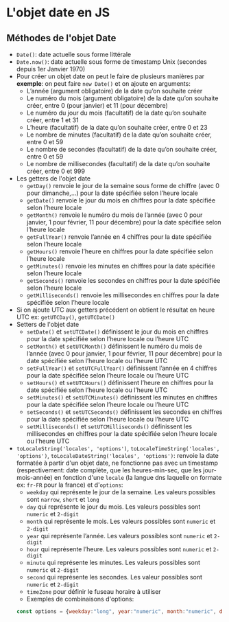 # L'objet date en JS

## Méthodes de l'objet Date
- ``Date()``: date actuelle sous forme littérale
- ``Date.now()``: date actuelle sous forme de timestamp Unix (secondes depuis 1er Janvier 1970)
- Pour créer un objet date on peut le faire de plusieurs manières par **exemple**: on peut faire ``new Date()`` et on ajoute en arguments: 
    - L’année (argument obligatoire) de la date qu’on souhaite créer
    - Le numéro du mois (argument obligatoire) de la date qu’on souhaite créer, entre 0 (pour janvier) et 11 (pour décembre)
    - Le numéro du jour du mois (facultatif) de la date qu’on souhaite créer, entre 1 et 31
    - L’heure (facultatif) de la date qu’on souhaite créer, entre 0 et 23
    - Le nombre de minutes (facultatif) de la date qu’on souhaite créer, entre 0 et 59
    - Le nombre de secondes (facultatif) de la date qu’on souhaite créer, entre 0 et 59
    - Le nombre de millisecondes (facultatif) de la date qu’on souhaite créer, entre 0 et 999
- Les getters de l'objet date
    - ``getDay()`` renvoie le jour de la semaine sous forme de chiffre (avec 0 pour dimanche,...) pour la date spécifiée selon l’heure locale 
    - ``getDate()`` renvoie le jour du mois en chiffres pour la date spécifiée selon l’heure locale
    - ``getMonth()`` renvoie le numéro du mois de l’année (avec 0 pour janvier, 1 pour février, 11 pour décembre) pour la date spécifiée selon l’heure locale
    - ``getFullYear()`` renvoie l’année en 4 chiffres pour la date spécifiée selon l’heure locale
    - ``getHours()`` renvoie l’heure en chiffres pour la date spécifiée selon l’heure locale
    - ``getMinutes()`` renvoie les minutes en chiffres pour la date spécifiée selon l’heure locale
    - ``getSeconds()`` renvoie les secondes en chiffres pour la date spécifiée selon l’heure locale
    - ``getMilliseconds()`` renvoie les millisecondes en chiffres pour la date spécifiée selon l’heure locale
- Si on ajoute UTC aux getters précédent on obtient le résultat en heure UTC ex: ``getUTCDay()``, ``getUTCDate()``
- Setters de l'objet date
    - ``setDate()`` et ``setUTCDate()`` définissent le jour du mois en chiffres pour la date spécifiée selon l’heure locale ou l’heure UTC
    - ``setMonth()`` et ``setUTCMonth()`` définissent le numéro du mois de l’année (avec 0 pour janvier, 1 pour février, 11 pour décembre) pour la date spécifiée selon l’heure locale ou l’heure UTC
    - ``setFullYear()`` et ``setUTCFullYear()`` définissent l’année en 4 chiffres pour la date spécifiée selon l’heure locale ou l’heure UTC
    - ``setHours()`` et ``setUTCHours()`` définissent l’heure en chiffres pour la date spécifiée selon l’heure locale ou l’heure UTC
    - ``setMinutes()`` et ``setUTCMinutes()`` définissent les minutes en chiffres pour la date spécifiée selon l’heure locale ou l’heure UTC
    - ``setSeconds()`` et ``setUTCSeconds()`` définissent les secondes en chiffres pour la date spécifiée selon l’heure locale ou l’heure UTC
    - ``setMilliseconds()`` et ``setUTCMilliseconds()`` définissent les millisecondes en chiffres pour la date spécifiée selon l’heure locale ou l’heure UTC
- ``toLocaleString('locales', 'options')``, ``toLocaleTimeString('locales', 'options')``, ``toLocaleDateString('locales', 'options')``: renvoie  la date formatée à partir d'un objet date, ne fonctionne pas avec un timestamp (respectivement: date complète, que les heures-min-sec, que les jour-mois-année) en fonction d'une ``locale`` (la langue dns laquelle on formate ex: ``fr-FR`` pour la france) et d'``options``:
    - ``weekday`` qui représente le jour de la semaine. Les valeurs possibles sont ``narrow``, ``short`` et ``long``
    - ``day`` qui représente le jour du mois. Les valeurs possibles sont ``numeric`` et ``2-digit``
    - ``month`` qui représente le mois. Les valeurs possibles sont ``numeric`` et ``2-digit``
    - ``year`` qui représente l’année. Les valeurs possibles sont ``numeric`` et ``2-digit``
    - ``hour`` qui représente l’heure. Les valeurs possibles sont ``numeric`` et ``2-digit``
    - ``minute`` qui représente les minutes. Les valeurs possibles sont ``numeric`` et ``2-digit``
    - ``second`` qui représente les secondes. Les valeur possibles sont ``numeric`` et ``2-digit``
    - ``timeZone`` pour définir le fuseau horaire à utiliser
    - Exemples de combinaisons d'options:
    ```js
    const options = {weekday:"long", year:"numeric", month:"numeric", day:"numeric", hour:"2-digit", minute:"2-digit", second:"2-digit"}
    ```

